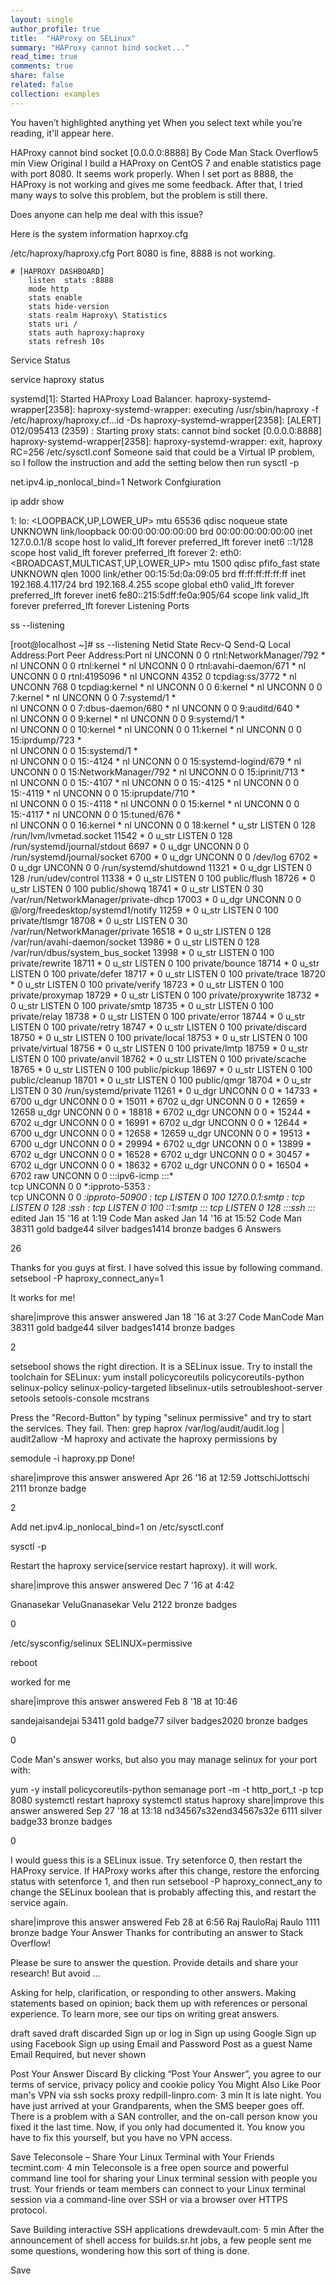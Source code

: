 ```yaml
---
layout: single
author_profile: true
title:  "HAProxy on SELinux"
summary: "HAProxy cannot bind socket..."
read_time: true
comments: true
share: false
related: false
collection: examples
---
```




You haven’t highlighted anything yet
When you select text while you’re reading, it'll appear here.


HAProxy cannot bind socket [0.0.0.0:8888]
By Code Man Stack Overflow5 min
View Original
I build a HAProxy on CentOS 7 and enable statistics page with port 8080. It seems work properly. When I set port as 8888, the HAProxy is not working and gives me some feedback.
After that, I tried many ways to solve this problem, but the problem is still there.

Does anyone can help me deal with this issue?

Here is the system information
haprxoy.cfg

/etc/haproxy/haproxy.cfg
Port 8080 is fine, 8888 is not working.

    # [HAPROXY DASHBOARD]
        listen  stats :8888
        mode http
        stats enable
        stats hide-version
        stats realm Haproxy\ Statistics
        stats uri /
        stats auth haproxy:haproxy
        stats refresh 10s
Service Status

service haproxy status

systemd[1]: Started HAProxy Load Balancer.
haproxy-systemd-wrapper[2358]: haproxy-systemd-wrapper: executing /usr/sbin/haproxy -f /etc/haproxy/haproxy.cf...id -Ds
haproxy-systemd-wrapper[2358]: [ALERT] 012/095413 (2359) : Starting proxy stats: cannot bind socket [0.0.0.0:8888]
haproxy-systemd-wrapper[2358]: haproxy-systemd-wrapper: exit, haproxy RC=256
/etc/sysctl.conf
Someone said that could be a Virtual IP problem, so I follow the instruction and add the setting below then run sysctl -p

net.ipv4.ip_nonlocal_bind=1
Network Confgiuration

ip addr show

1: lo: <LOOPBACK,UP,LOWER_UP> mtu 65536 qdisc noqueue state UNKNOWN
    link/loopback 00:00:00:00:00:00 brd 00:00:00:00:00:00
    inet 127.0.0.1/8 scope host lo
       valid_lft forever preferred_lft forever
    inet6 ::1/128 scope host
       valid_lft forever preferred_lft forever
2: eth0: <BROADCAST,MULTICAST,UP,LOWER_UP> mtu 1500 qdisc pfifo_fast state UNKNOWN qlen 1000
    link/ether 00:15:5d:0a:09:05 brd ff:ff:ff:ff:ff:ff
    inet 192.168.4.117/24 brd 192.168.4.255 scope global eth0
       valid_lft forever preferred_lft forever
    inet6 fe80::215:5dff:fe0a:905/64 scope link
       valid_lft forever preferred_lft forever
Listening Ports

ss --listening

[root@localhost ~]# ss --listening
Netid State      Recv-Q Send-Q                                                                                  Local Address:Port                                                                                      Peer Address:Port
nl    UNCONN     0      0                                                                                                rtnl:NetworkManager/792                                                                                               *
nl    UNCONN     0      0                                                                                                rtnl:kernel                                                                                                *
nl    UNCONN     0      0                                                                                                rtnl:avahi-daemon/671                                                                                               *
nl    UNCONN     0      0                                                                                                rtnl:4195096                                                                                               *
nl    UNCONN     4352   0                                                                                             tcpdiag:ss/3772                                                                                               *
nl    UNCONN     768    0                                                                                             tcpdiag:kernel                                                                                                *
nl    UNCONN     0      0                                                                                                   6:kernel                                                                                                *
nl    UNCONN     0      0                                                                                                   7:kernel                                                                                                *
nl    UNCONN     0      0                                                                                                   7:systemd/1                                                                                               *      
nl    UNCONN     0      0                                                                                                   7:dbus-daemon/680                                                                                               *
nl    UNCONN     0      0                                                                                                   9:auditd/640                                                                                               *     
nl    UNCONN     0      0                                                                                                   9:kernel                                                                                                *
nl    UNCONN     0      0                                                                                                   9:systemd/1                                                                                               *      
nl    UNCONN     0      0                                                                                                  10:kernel                                                                                                *
nl    UNCONN     0      0                                                                                                  11:kernel                                                                                                *
nl    UNCONN     0      0                                                                                                  15:iprdump/723                                                                                               *    
nl    UNCONN     0      0                                                                                                  15:systemd/1                                                                                               *      
nl    UNCONN     0      0                                                                                                  15:-4124                                                                                                 *
nl    UNCONN     0      0                                                                                                  15:systemd-logind/679                                                                                               *
nl    UNCONN     0      0                                                                                                  15:NetworkManager/792                                                                                               *
nl    UNCONN     0      0                                                                                                  15:iprinit/713                                                                                               *    
nl    UNCONN     0      0                                                                                                  15:-4107                                                                                                 *
nl    UNCONN     0      0                                                                                                  15:-4125                                                                                                 *
nl    UNCONN     0      0                                                                                                  15:-4119                                                                                                 *
nl    UNCONN     0      0                                                                                                  15:iprupdate/710                                                                                               *  
nl    UNCONN     0      0                                                                                                  15:-4118                                                                                                 *
nl    UNCONN     0      0                                                                                                  15:kernel                                                                                                *
nl    UNCONN     0      0                                                                                                  15:-4117                                                                                                 *
nl    UNCONN     0      0                                                                                                  15:tuned/676                                                                                               *      
nl    UNCONN     0      0                                                                                                  16:kernel                                                                                                *
nl    UNCONN     0      0                                                                                                  18:kernel                                                                                                *
u_str LISTEN     0      128                                                                           /run/lvm/lvmetad.socket 11542                                                                                                * 0
u_str LISTEN     0      128                                                                       /run/systemd/journal/stdout 6697                                                                                                 * 0
u_dgr UNCONN     0      0                                                                         /run/systemd/journal/socket 6700                                                                                                 * 0
u_dgr UNCONN     0      0                                                                                            /dev/log 6702                                                                                                 * 0
u_dgr UNCONN     0      0                                                                              /run/systemd/shutdownd 11321                                                                                                * 0
u_dgr LISTEN     0      128                                                                                 /run/udev/control 11338                                                                                                * 0
u_str LISTEN     0      100                                                                                      public/flush 18726                                                                                                * 0
u_str LISTEN     0      100                                                                                      public/showq 18741                                                                                                * 0
u_str LISTEN     0      30                                                               /var/run/NetworkManager/private-dhcp 17003                                                                                                * 0
u_dgr UNCONN     0      0                                                                   @/org/freedesktop/systemd1/notify 11259                                                                                                * 0
u_str LISTEN     0      100                                                                                    private/tlsmgr 18708                                                                                                * 0
u_str LISTEN     0      30                                                                    /var/run/NetworkManager/private 16518                                                                                                * 0
u_str LISTEN     0      128                                                                      /var/run/avahi-daemon/socket 13986                                                                                                * 0
u_str LISTEN     0      128                                                                   /var/run/dbus/system_bus_socket 13998                                                                                                * 0
u_str LISTEN     0      100                                                                                   private/rewrite 18711                                                                                                * 0
u_str LISTEN     0      100                                                                                    private/bounce 18714                                                                                                * 0
u_str LISTEN     0      100                                                                                     private/defer 18717                                                                                                * 0
u_str LISTEN     0      100                                                                                     private/trace 18720                                                                                                * 0
u_str LISTEN     0      100                                                                                    private/verify 18723                                                                                                * 0
u_str LISTEN     0      100                                                                                  private/proxymap 18729                                                                                                * 0
u_str LISTEN     0      100                                                                                private/proxywrite 18732                                                                                                * 0
u_str LISTEN     0      100                                                                                      private/smtp 18735                                                                                                * 0
u_str LISTEN     0      100                                                                                     private/relay 18738                                                                                                * 0
u_str LISTEN     0      100                                                                                     private/error 18744                                                                                                * 0
u_str LISTEN     0      100                                                                                     private/retry 18747                                                                                                * 0
u_str LISTEN     0      100                                                                                   private/discard 18750                                                                                                * 0
u_str LISTEN     0      100                                                                                     private/local 18753                                                                                                * 0
u_str LISTEN     0      100                                                                                   private/virtual 18756                                                                                                * 0
u_str LISTEN     0      100                                                                                      private/lmtp 18759                                                                                                * 0
u_str LISTEN     0      100                                                                                     private/anvil 18762                                                                                                * 0
u_str LISTEN     0      100                                                                                    private/scache 18765                                                                                                * 0
u_str LISTEN     0      100                                                                                     public/pickup 18697                                                                                                * 0
u_str LISTEN     0      100                                                                                    public/cleanup 18701                                                                                                * 0
u_str LISTEN     0      100                                                                                       public/qmgr 18704                                                                                                * 0
u_str LISTEN     0      30                                                                               /run/systemd/private 11261                                                                                                * 0
u_dgr UNCONN     0      0                                                                                                   * 14733                                                                                                * 6700
u_dgr UNCONN     0      0                                                                                                   * 15011                                                                                                * 6702
u_dgr UNCONN     0      0                                                                                                   * 12659                                                                                                * 12658
u_dgr UNCONN     0      0                                                                                                   * 18818                                                                                                * 6702
u_dgr UNCONN     0      0                                                                                                   * 15244                                                                                                * 6702
u_dgr UNCONN     0      0                                                                                                   * 16991                                                                                                * 6702
u_dgr UNCONN     0      0                                                                                                   * 12644                                                                                                * 6700
u_dgr UNCONN     0      0                                                                                                   * 12658                                                                                                * 12659
u_dgr UNCONN     0      0                                                                                                   * 19513                                                                                                * 6700
u_dgr UNCONN     0      0                                                                                                   * 29994                                                                                                * 6702
u_dgr UNCONN     0      0                                                                                                   * 13899                                                                                                * 6702
u_dgr UNCONN     0      0                                                                                                   * 16528                                                                                                * 6702
u_dgr UNCONN     0      0                                                                                                   * 30457                                                                                                * 6702
u_dgr UNCONN     0      0                                                                                                   * 18632                                                                                                * 6702
u_dgr UNCONN     0      0                                                                                                   * 16504                                                                                                * 6702
raw   UNCONN     0      0                                                                                                  :::ipv6-icmp                                                                                             :::*     
tcp   UNCONN     0      0                                                                                                   *:ipproto-5353                                                                                              *:*  
tcp   UNCONN     0      0                                                                                                   *:ipproto-50900                                                                                              *:* 
tcp   LISTEN     0      100                                                                                         127.0.0.1:smtp                                                                                                 *:*
tcp   LISTEN     0      128                                                                                                 *:ssh                                                                                                  *:*
tcp   LISTEN     0      100                                                                                               ::1:smtp                                                                                                :::*
tcp   LISTEN     0      128                                                                                                :::ssh                                                                                                 :::*
edited Jan 15 '16 at 1:19
Code Man
asked Jan 14 '16 at 15:52
Code Man
38311 gold badge44 silver badges1414 bronze badges
6 Answers

26

Thanks for you guys at first.
I have solved this issue by following command.
setsebool -P haproxy_connect_any=1

It works for me!

share|improve this answer
answered Jan 18 '16 at 3:27
Code ManCode Man
38311 gold badge44 silver badges1414 bronze badges

2

setsebool shows the right direction. It is a SELinux issue. Try to install the toolchain for SELinux: yum install policycoreutils policycoreutils-python selinux-policy selinux-policy-targeted libselinux-utils setroubleshoot-server setools setools-console mcstrans

Press the "Record-Button" by typing "selinux permissive" and try to start the services. They fail. Then: grep haprox /var/log/audit/audit.log | audit2allow -M haproxy and activate the haproxy permissions by

semodule -i haproxy.pp
Done!

share|improve this answer
answered Apr 26 '16 at 12:59
JottschiJottschi
2111 bronze badge

2

Add net.ipv4.ip_nonlocal_bind=1 on /etc/sysctl.conf

sysctl -p

Restart the haproxy service(service restart haproxy). it will work.

share|improve this answer
answered Dec 7 '16 at 4:42

Gnanasekar VeluGnanasekar Velu
2122 bronze badges

0

/etc/sysconfig/selinux SELINUX=permissive

reboot

worked for me

share|improve this answer
answered Feb 8 '18 at 10:46

sandejaisandejai
53411 gold badge77 silver badges2020 bronze badges

0

Code Man's answer works, but also you may manage selinux for your port with:

yum -y install policycoreutils-python
semanage port -m -t http_port_t -p tcp 8080
systemctl restart haproxy
systemctl status haproxy
share|improve this answer
answered Sep 27 '18 at 13:18
nd34567s32end34567s32e
6111 silver badge33 bronze badges

0

I would guess this is a SELinux issue. Try setenforce 0, then restart the HAProxy service. If HAProxy works after this change, restore the enforcing status with setenforce 1, and then run setsebool -P haproxy_connect_any to change the SELinux boolean that is probably affecting this, and restart the service again.

share|improve this answer
answered Feb 28 at 6:56
Raj RauloRaj Raulo
1111 bronze badge
Your Answer
Thanks for contributing an answer to Stack Overflow!

Please be sure to answer the question. Provide details and share your research!
But avoid …

Asking for help, clarification, or responding to other answers.
Making statements based on opinion; back them up with references or personal experience.
To learn more, see our tips on writing great answers.


draft saved
draft discarded
Sign up or log in
 Sign up using Google
 Sign up using Facebook
 Sign up using Email and Password
Post as a guest
Name
Email
Required, but never shown

Post Your Answer Discard
By clicking “Post Your Answer”, you agree to our terms of service, privacy policy and cookie policy
You Might Also Like
Poor man's VPN via ssh socks proxy
redpill-linpro.com· 3 min
It is late night. You have just arrived at your Grandparents, when the SMS beeper goes off. There is a problem with a SAN controller, and the on-call person know you fixed it the last time. Now, if you only had documented it. You know you have to fix this yourself, but you have no VPN access.


Save
Teleconsole – Share Your Linux Terminal with Your Friends
tecmint.com· 4 min
Teleconsole is a free open source and powerful command line tool for sharing your Linux terminal session with people you trust. Your friends or team members can connect to your Linux terminal session via a command-line over SSH or via a browser over HTTPS protocol.


Save
Building interactive SSH applications
drewdevault.com· 5 min
After the announcement of shell access for builds.sr.ht jobs, a few people sent me some questions, wondering how this sort of thing is done.


Save